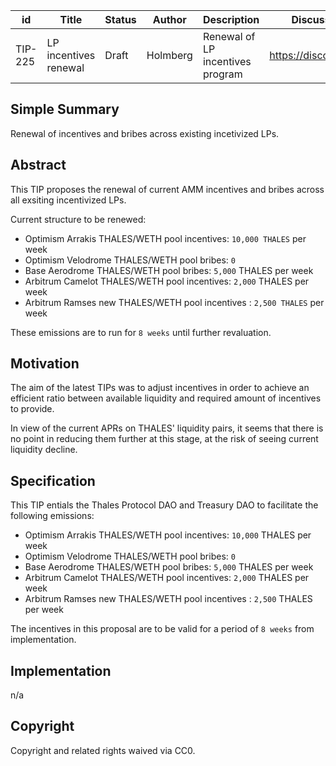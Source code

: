 
| id | Title | Status | Author | Description | Discussions to | Created |
| ----------- | ----------- | ----------- | ----------- | ----------- | ----------- | ----------- |
| TIP-225 | LP incentives renewal | Draft | Holmberg | Renewal of LP incentives program  | https://discord.gg/thales | 2024-09-04


## Simple Summary

Renewal of incentives and bribes across existing incetivized LPs.

## Abstract

This TIP proposes the renewal of current AMM incentives and bribes across all exsiting incentivized LPs.

Current structure to be renewed:  
- Optimism Arrakis THALES/WETH pool incentives: `10,000 THALES` per week
- Optimism Velodrome THALES/WETH pool bribes: `0`
- Base Aerodrome THALES/WETH pool bribes: `5,000` THALES per week
- Arbitrum Camelot THALES/WETH pool incentives: `2,000` THALES per week
- Arbitrum Ramses new THALES/WETH pool incentives : `2,500 THALES` per week

These emissions are to run for `8 weeks` until further revaluation.
  
## Motivation
 
The aim of the latest TIPs was to adjust incentives in order to achieve an efficient ratio between available liquidity and required amount of incentives to provide.

In view of the current APRs on THALES' liquidity pairs, it seems that there is no point in reducing them further at this stage, at the risk of seeing current liquidity decline.

## Specification 

This TIP entials the Thales Protocol DAO and Treasury DAO to facilitate the following emissions:  
- Optimism Arrakis THALES/WETH pool incentives: `10,000` THALES per week
- Optimism Velodrome THALES/WETH pool bribes: `0`
- Base Aerodrome THALES/WETH pool bribes: `5,000` THALES per week
- Arbitrum Camelot THALES/WETH pool incentives: `2,000` THALES per week
- Arbitrum Ramses new THALES/WETH pool incentives : `2,500` THALES per week

The incentives in this proposal are to be valid for a period of `8 weeks` from implementation. 

## Implementation

n/a

## Copyright
 
Copyright and related rights waived via CC0.
